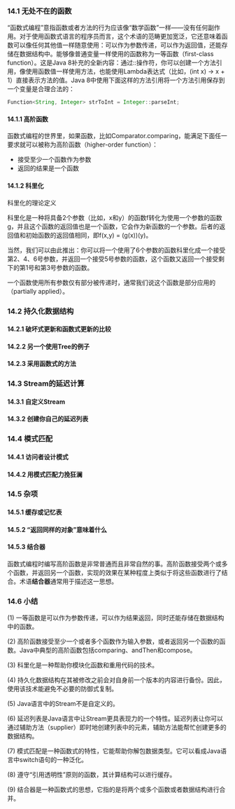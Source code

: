 ### 14.1 无处不在的函数

“函数式编程”意指函数或者方法的行为应该像“数学函数”一样——没有任何副作用。对于使用函数式语言的程序员而言，这个术语的范畴更加宽泛，它还意味着函数可以像任何其他值一样随意使用：可以作为参数传递，可以作为返回值，还能存储在数据结构中。能够像普通变量一样使用的函数称为一等函数（first-class function）。这是Java 8补充的全新内容：通过::操作符，你可以创建一个方法引用，像使用函数值一样使用方法，也能使用Lambda表达式（比如，(int x) -> x + 1）直接表示方法的值。Java 8中使用下面这样的方法引用将一个方法引用保存到一个变量是合理合法的：

```java
Function<String, Integer> strToInt = Integer::parseInt;
```

#### 14.1.1 高阶函数

函数式编程的世界里，如果函数，比如Comparator.comparing，能满足下面任一要求就可以被称为高阶函数（higher-order function）：

+ 接受至少一个函数作为参数
+ 返回的结果是一个函数

#### 14.1.2 科里化

科里化的理论定义

 科里化是一种将具备2个参数（比如，x和y）的函数f转化为使用一个参数的函数g，并且这个函数的返回值也是一个函数，它会作为新函数的一个参数。后者的返回值和初始函数的返回值相同，即f(x,y) = (g(x))(y)。 

当然，我们可以由此推出：你可以将一个使用了6个参数的函数科里化成一个接受第2、4、6号参数，并返回一个接受5号参数的函数，这个函数又返回一个接受剩下的第1号和第3号参数的函数。

一个函数使用所有参数仅有部分被传递时，通常我们说这个函数是部分应用的（partially applied）。

### 14.2 持久化数据结构

#### 14.2.1 破坏式更新和函数式更新的比较

#### 14.2.2 另一个使用Tree的例子

#### 14.2.3 采用函数式的方法

### 14.3 Stream的延迟计算

#### 14.3.1 自定义Stream

#### 14.3.2 创建你自己的延迟列表

### 14.4 模式匹配

#### 14.4.1 访问者设计模式

#### 14.4.2 用模式匹配力挽狂澜

### 14.5 杂项

#### 14.5.1 缓存或记忆表

#### 14.5.2 “返回同样的对象”意味着什么

#### 14.5.3 结合器

函数式编程时编写高阶函数是非常普通而且非常自然的事。高阶函数接受两个或多个函数，并返回另一个函数，实现的效果在某种程度上类似于将这些函数进行了结合。术语**结合器**通常用于描述这一思想。

### 14.6 小结

(1) 一等函数是可以作为参数传递，可以作为结果返回，同时还能存储在数据结构中的函数。

(2) 高阶函数接受至少一个或者多个函数作为输入参数，或者返回另一个函数的函数。Java中典型的高阶函数包括comparing、andThen和compose。

(3) 科里化是一种帮助你模块化函数和重用代码的技术。

(4) 持久化数据结构在其被修改之前会对自身前一个版本的内容进行备份。因此，使用该技术能避免不必要的防御式复制。

(5) Java语言中的Stream不是自定义的。

(6) 延迟列表是Java语言中让Stream更具表现力的一个特性。延迟列表让你可以通过辅助方法（supplier）即时地创建列表中的元素，辅助方法能帮忙创建更多的数据结构。

(7) 模式匹配是一种函数式的特性，它能帮助你解包数据类型。它可以看成Java语言中switch语句的一种泛化。

(8) 遵守“引用透明性”原则的函数，其计算结构可以进行缓存。

(9) 结合器是一种函数式的思想，它指的是将两个或多个函数或者数据结构进行合并。

 